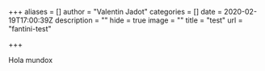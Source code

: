 +++
aliases = []
author = "Valentin Jadot"
categories = []
date = 2020-02-19T17:00:39Z
description = ""
hide = true
image = ""
title = "test"
url = "fantini-test"

+++
<script src="https://unpkg.com/ahoy.js" > </script> 

<script src="https://raw.githubusercontent.com/platanus/fintual-data-science/master/tracking/config.js?token=ABMTQ332VLUT3TAOZ2AKOFK6K65PO">  </script> Hola mundox